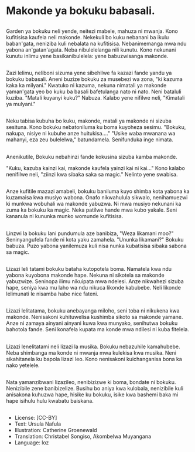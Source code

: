 # Makonde ya bokuku babasali.

##
Garden ya bokuku neli yende, neitezi mabele, mahuza ni mwanja. Kono kufitisisa kaufela neli makonde. Nekekuli bo kuku nebanani ba ikulu baban'gata, neniziba kuli nebalata na kufitisisa. Nebanimemanga mwa ndu yabona an'gatan'agata. Neba nibulelelanga nili kunutu. Kono nekunani kunutu inlimu yene basikanibulelela: yene babuzwisanga makonde.

##
Zazi lelimu, neliboni sizuma yene sibehilwe fa kazazi fande yandu ya bokuku babasali. Aneni buzize bokuku za musebezi wa zona, "ki kazuma kaka ka milyani." Kwatuko ni kazuma, nekuna nimatali ya makonde yaman'gata yeo bo kuku ba basali bafetulanga nato ni nato. Neni bataluli kuziba. "Matali kuyanyi kuku?" Nabuza. Kalabo yene nifilwe neli, "Kimatali ya mulyani."

##
Neku tabisa kubuha bo kuku, makonde, matali ya makonde ni sizuba sesituna. Kono bokuku nebatoniluma ku boma kuyoheza sesimu. "Bokuku, nakupa, nisiye ni kubuhe anze huitukisa...." "Usike waba mwanana wa mahanyi, eza zeu bulelelwa," batundamela. Senifunduka inge nimata.

##
Anenikutile, Bokuku nebahinzi fande kokusina sizuba kamba makonde.

"Kuku, kazuba kainzi kai, makonde kaufela yainzi kai ni kai..." Kono kalabo nenifilwe neli, "ziinzi kwa sibaka saka sa magic." Nelinto yene swabisa.

##
Anze kufitile mazazi amabeli, bokuku baniluma kuyo shimba kota yabona ka kuzamaisa kwa musiyo wabona. Onafo nikwahulula sikwalo, nenihamuezwi ki munkwa wobuhali wa makonde yabuzwa. Ni mwa musiyo nekunani ka zuma ka bokuku ka magic. Neka patilwe hande mwa kubo yakale. Seni kananula ni kununka munko womunde kufitisisa.

##
Linzwi la bokuku lani pundumula aze banibiza, "Weza likamani moo?" Seninyangufela fande ni kota yaku zamahela. "Ununka likamani?" Bokuku babuza. Puzo yabona yanilemuza kuli nisa nunka kubatisisa sibaka sabona sa magic.

##
Lizazi leli tatami bokuku bataha kutopotela boma. Namatela kwa ndu yabona kuyobona makonde hape. Nekuna ni sikotela sa makonde yabuzwize. Seninopa ilimu nikuipata mwa ndelesi. Anze nikwahezi sizuba hape, seniya kwa mu laho wa ndu nikuca likonde kabubebe. Neli likonde lelimunati le nisamba habe nice fateni.

##
Lizazi lelitatama, bokuku anebayanga miloho, seni toba ni nikukena kwa makonde. Nenisakoni kuhituwelisa kushimba sikoto sa makonde yamane. Anze ni zamaya ainyani ainyani kuwa kwa munyako, senihutwa bokuku bahotola fande. Seni konafela kupata ma konde mwa ndilesi ni kuba fitelela.

##
Lizazi lenelitatami neli lizazi la musika. Bokuku nebazuhile kamahubebe. Neba shimbanga ma konde ni mwanja mwa kulekisa kwa musika. Neni sikahitanela ku bapola lizazi leo. Kono nenisakoni kuichanganisa bona ka nako yetelele.

##
Nata yamanzibwani lizazileo, nenibizizwe ki boma, bondate ni bokuku. Nenizibile zene banibizelize. Busihu bo aniya kwa kulobala, nenizibile kuli anisakona kuhuzwa hape, hisike ku bokuku, isike kwa bashemi baka mi hape isihulu hulu kwabatu baiskana.

##
* License: [CC-BY]
* Text: Ursula Nafula
* Illustration: Catherine Groenewald
* Translation: Christabel Songiso, Akombelwa Muyangana
* Language: loz
